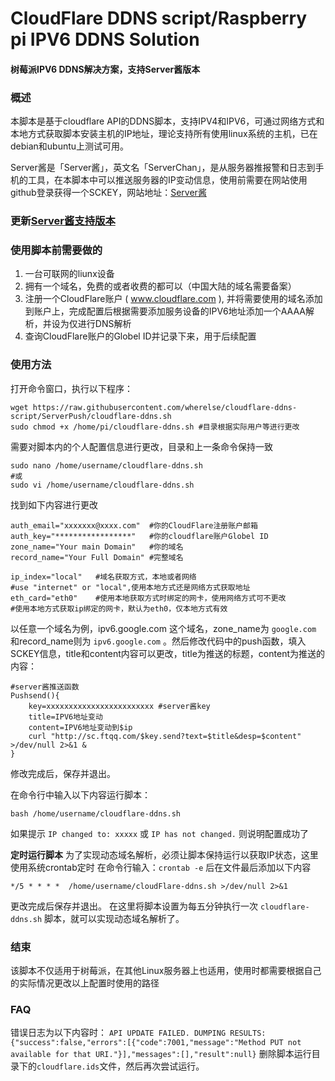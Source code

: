 # CloudFlare DDNS script/Raspberry pi IPV6 DDNS Solution 

#### 树莓派IPV6 DDNS解决方案，支持Server酱版本

### 概述
本脚本是基于cloudflare API的DDNS脚本，支持IPV4和IPV6，可通过网络方式和本地方式获取脚本安装主机的IP地址，理论支持所有使用linux系统的主机，已在debian和ubuntu上测试可用。

Server酱是「Server酱」，英文名「ServerChan」，是从服务器推报警和日志到手机的工具，在本脚本中可以推送服务器的IP变动信息，使用前需要在网站使用github登录获得一个SCKEY，网站地址：[Server酱](https://sc.ftqq.com/3.version) 

### 更新[Server酱支持版本](https://github.com/wherelse/cloudflare-ddns-script/tree/ServerPush) 

### 使用脚本前需要做的
1. 一台可联网的liunx设备
2. 拥有一个域名，免费的或者收费的都可以（中国大陆的域名需要备案）
3. 注册一个CloudFlare账户 ( www.cloudflare.com ), 并将需要使用的域名添加到账户上，完成配置后根据需要添加服务设备的IPV6地址添加一个AAAA解析，并设为仅进行DNS解析
4. 查询CloudFlare账户的Globel ID并记录下来，用于后续配置

### 使用方法
打开命令窗口，执行以下程序：
```shell
wget https://raw.githubusercontent.com/wherelse/cloudflare-ddns-script/ServerPush/cloudflare-ddns.sh
sudo chmod +x /home/pi/cloudflare-ddns.sh #目录根据实际用户等进行更改
```
需要对脚本内的个人配置信息进行更改，目录和上一条命令保持一致
```shell
sudo nano /home/username/cloudflare-ddns.sh
#或
sudo vi /home/username/cloudflare-ddns.sh
```
找到如下内容进行更改
```shell
auth_email="xxxxxxx@xxxx.com"  #你的CloudFlare注册账户邮箱
auth_key="*****************"   #你的cloudflare账户Globel ID 
zone_name="Your main Domain"   #你的域名
record_name="Your Full Domain" #完整域名

ip_index="local"   #域名获取方式，本地或者网络         
#use "internet" or "local",使用本地方式还是网络方式获取地址
eth_card="eth0"    #使用本地获取方式时绑定的网卡，使用网络方式可不更改         
#使用本地方式获取ip绑定的网卡，默认为eth0，仅本地方式有效
```
以任意一个域名为例，ipv6.google.com 这个域名，zone_name为 `google.com` 和record_name则为 `ipv6.google.com` 。然后修改代码中的push函数，填入SCKEY信息，title和content内容可以更改，title为推送的标题，content为推送的内容：

```shell
#server酱推送函数
Pushsend(){
    key=xxxxxxxxxxxxxxxxxxxxxxxx #server酱key
    title=IPV6地址变动
    content=IPV6地址变动到$ip
    curl "http://sc.ftqq.com/$key.send?text=$title&desp=$content" >/dev/null 2>&1 &
}

```

修改完成后，保存并退出。

在命令行中输入以下内容运行脚本：
```shell
bash /home/username/cloudflare-ddns.sh
```
如果提示 `IP changed to: xxxxx` 或 `IP has not changed.` 则说明配置成功了

**定时运行脚本**
为了实现动态域名解析，必须让脚本保持运行以获取IP状态，这里使用系统crontab定时
在命令行输入：`crontab -e` 后在文件最后添加以下内容
```shell
*/5 * * * *  /home/username/cloudFlare-ddns.sh >/dev/null 2>&1
```
更改完成后保存并退出。
在这里将脚本设置为每五分钟执行一次 `cloudflare-ddns.sh` 脚本，就可以实现动态域名解析了。

### 结束
该脚本不仅适用于树莓派，在其他Linux服务器上也适用，使用时都需要根据自己的实际情况更改以上配置时使用的路径

### FAQ
错误日志为以下内容时：
`API UPDATE FAILED. DUMPING RESULTS:`
`{"success":false,"errors":[{"code":7001,"message":"Method PUT not available for that URI."}],"messages":[],"result":null}`
删除脚本运行目录下的`cloudflare.ids`文件，然后再次尝试运行。